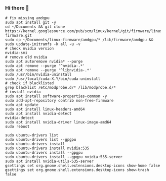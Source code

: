 ### Hi there 👋

```
# fix missing amdgpu
sudo apt install git -y
cd ~/Documents && git clone https://kernel.googlesource.com/pub/scm/linux/kernel/git/firmware/linux-firmware.git
sudo cp ~/Documents/linux-firmware/amdgpu/* /lib/firmware/amdgpu && sudo update-initramfs -k all -u -v
# check nvidia version
nvidia-smi
# remove old nvidia
sudo apt autoremove nvidia* --purge
sudo apt remove --purge '^nvidia-.*'
sudo apt remove --purge '^libnvidia-.*'
sudo /usr/bin/nvidia-uninstall
sudo /usr/local/cuda-X.Y/bin/cuda-uninstall
# check if blacklisted
grep blacklist /etc/modprobe.d/* /lib/modprobe.d/*
# install nvidia
sudo apt install software-properties-common -y
sudo add-apt-repository contrib non-free-firmware
sudo apt update
sudo apt install linux-headers-amd64
sudo apt install nvidia-detect
nvidia-detect
sudo apt install nvidia-driver linux-image-amd64
sudo reboot

sudo ubuntu-drivers list
sudo ubuntu-drivers list --gpgpu
sudo ubuntu-drivers install
sudo ubuntu-drivers install nvidia:535
sudo ubuntu-drivers install --gpgpu
sudo ubuntu-drivers install --gpgpu nvidia:535-server
sudo apt install nvidia-utils-535-server
gsettings set org.gnome.shell.extensions.desktop-icons show-home false
gsettings set org.gnome.shell.extensions.desktop-icons show-trash false
```

<!--
**s3gf4u17/s3gf4u17** is a ✨ _special_ ✨ repository because its `README.md` (this file) appears on your GitHub profile.

Here are some ideas to get you started:

- 🔭 I’m currently working on ...
- 🌱 I’m currently learning ...
- 👯 I’m looking to collaborate on ...
- 🤔 I’m looking for help with ...
- 💬 Ask me about ...
- 📫 How to reach me: ...
- 😄 Pronouns: ...
- ⚡ Fun fact: ...
-->
